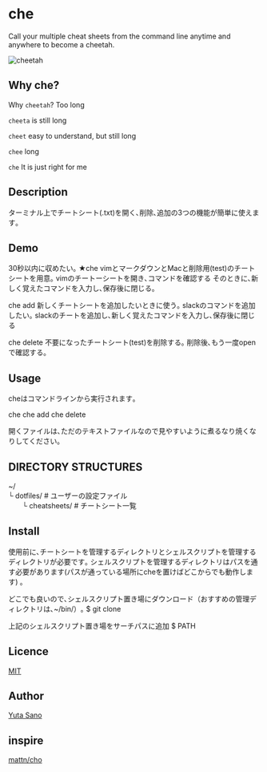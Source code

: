# che
Call your multiple cheat sheets from the command line anytime and anywhere to become a cheetah.

![cheetah](https://user-images.githubusercontent.com/18102695/53196507-97e80580-365b-11e9-90a5-2f53fb07f882.jpg)

## Why che?
Why `cheetah`? Too long

`cheeta` is still long

`cheet` easy to understand, but still long

`chee` long

`che` It is just right for me

## Description
ターミナル上でチートシート(.txt)を開く､削除､追加の3つの機能が簡単に使えます｡

## Demo
30秒以内に収めたい｡
★che
 vimとマークダウンとMacと削除用(test)のチートシートを用意｡
 vimのチートーシートを開き､コマンドを確認する
 そのときに､新しく覚えたコマンドを入力し､保存後に閉じる｡

che add
 新しくチートシートを追加したいときに使う｡
 slackのコマンドを追加したい｡
 slackのチートを追加し､新しく覚えたコマンドを入力し､保存後に閉じる

che delete
 不要になったチートシート(test)を削除する｡
 削除後､もう一度openで確認する｡

## Usage
cheはコマンドラインから実行されます｡

che
che add
che delete

開くファイルは､ただのテキストファイルなので見やすいように煮るなり焼くなりしてください｡

## DIRECTORY STRUCTURES
~/<br>
└ dotfiles/ # ユーザーの設定ファイル<br>
　　└ cheatsheets/ # チートシート一覧

## Install
使用前に､チートシートを管理するディレクトリとシェルスクリプトを管理するディレクトリが必要です｡
シェルスクリプトを管理するディレクトリはパスを通す必要があります(パスが通っている場所にcheを置けばどこからでも動作します) ｡

どこでも良いので､シェルスクリプト置き場にダウンロード（おすすめの管理ディレクトリは､~/bin/）｡
$ git clone 

上記のシェルスクリプト置き場をサーチパスに追加
$ PATH

## Licence

[MIT](https://github.com/snyt45/che/blob/master/LICENSE)

## Author

[Yuta Sano](https://github.com/snyt45)

## inspire

[mattn/cho](https://github.com/mattn/cho)
